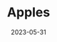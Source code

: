 ---
title: 'Apples'
date: '2023-05-31' 
metatag: '' 
inventory: '10' 
draft: false 
# meta description 
shortDescripton: ''
description: 'Fruits'
longdescription: ''
tags: ''
brand: ''
subCategory: ''
unit: 'Unit'
sellCount: '0'
featured: False
# product Price
price: '150.0'
# Product Short Description
productID: '3AF136E8-1BFF-ED11-996D-005056B3A416'
type: 'products'
category: 'Fruits' 
thumnailproduct: 'https://eraconnect.blob.core.windows.net/product-images/basics/184adb43-5746-4b1b-8410-79972a6a2264.webp' 
images:
  - image: 'https://eraconnect.blob.core.windows.net/product-images/basics/184adb43-5746-4b1b-8410-79972a6a2264.webp'  
Variants:
---